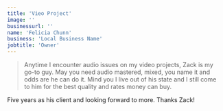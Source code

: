 ```yaml
---
title: 'Vieo Project'
image: ''
businessurl: ''
name: 'Felicia Chunn'
business: 'Local Business Name'
jobtitle: 'Owner'
---
```


> Anytime I encounter audio issues on my video projects, Zack is my go-to guy. May you need audio mastered, mixed, you name it and odds are he can do it. Mind you I live out of his state and I still come to him for the best quality and rates money can buy.

Five years as his client and looking forward to more. Thanks Zack!